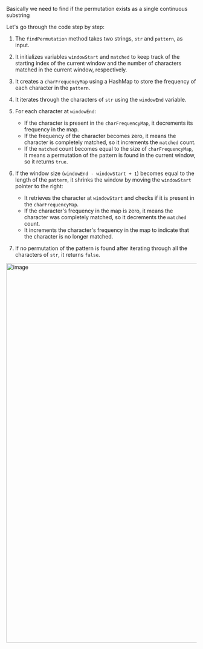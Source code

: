 Basically we need to find if the permutation exists as a single continuous substring

Let's go through the code step by step:

1. The `findPermutation` method takes two strings, `str` and `pattern`, as input.

2. It initializes variables `windowStart` and `matched` to keep track of the starting index of the current window and the number of characters matched in the current window, respectively.

3. It creates a `charFrequencyMap` using a HashMap to store the frequency of each character in the `pattern`.

4. It iterates through the characters of `str` using the `windowEnd` variable.

5. For each character at `windowEnd`:
   - If the character is present in the `charFrequencyMap`, it decrements its frequency in the map.
   - If the frequency of the character becomes zero, it means the character is completely matched, so it increments the `matched` count.
   - If the `matched` count becomes equal to the size of `charFrequencyMap`, it means a permutation of the pattern is found in the current window, so it returns `true`.

6. If the window size (`windowEnd - windowStart + 1`) becomes equal to the length of the `pattern`, it shrinks the window by moving the `windowStart` pointer to the right:
   - It retrieves the character at `windowStart` and checks if it is present in the `charFrequencyMap`.
   - If the character's frequency in the map is zero, it means the character was completely matched, so it decrements the `matched` count.
   - It increments the character's frequency in the map to indicate that the character is no longer matched.

7. If no permutation of the pattern is found after iterating through all the characters of `str`, it returns `false`.




<img width="1003" alt="image" src="https://github.com/gregbg218/DSA/assets/72642906/d3c49f03-cd8a-44d1-aa16-626ed22db06a">

